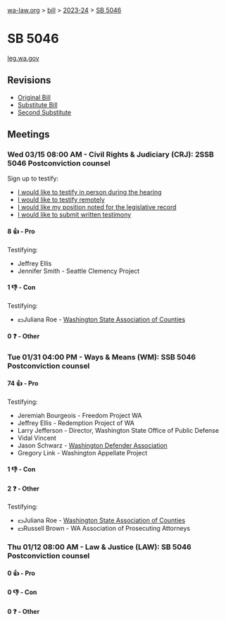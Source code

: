 [wa-law.org](/) > [bill](/bill/) > [2023-24](/bill/2023-24/) > [SB 5046](/bill/2023-24/sb/5046/)

# SB 5046
[leg.wa.gov](https://app.leg.wa.gov/billsummary?BillNumber=5046&Year=2023&Initiative=false)

## Revisions
* [Original Bill](1/)
* [Substitute Bill](S/)
* [Second Substitute](S2/)

## Meetings
### Wed 03/15 08:00 AM - Civil Rights & Judiciary (CRJ): 2SSB 5046 Postconviction counsel
Sign up to testify:
* [I would like to testify in person during the hearing](https://app.leg.wa.gov/csi/Testifier/Add?chamber=House&mId=30950&aId=153396&caId=21978&tId=1)
* [I would like to testify remotely](https://app.leg.wa.gov/csi/Testifier/Add?chamber=House&mId=30950&aId=153396&caId=21978&tId=2)
* [I would like my position noted for the legislative record](https://app.leg.wa.gov/csi/Testifier/Add?chamber=House&mId=30950&aId=153396&caId=21978&tId=3)
* [I would like to submit written testimony](https://app.leg.wa.gov/csi/Testifier/Add?chamber=House&mId=30950&aId=153396&caId=21978&tId=4)

#### 8 👍 - Pro
Testifying:
* Jeffrey Ellis
* Jennifer Smith - Seattle Clemency Project

#### 1 👎 - Con
Testifying:
* 💵Juliana Roe - [Washington State Association of Counties](/org/washington_state_association_of_counties/)

#### 0 ❓ - Other

### Tue 01/31 04:00 PM - Ways & Means (WM): SSB 5046 Postconviction counsel
#### 74 👍 - Pro
Testifying:
* Jeremiah Bourgeois - Freedom Project WA
* Jeffrey Ellis - Redemption Project of WA
* Larry Jefferson - Director, Washington State Office of Public Defense
* Vidal Vincent
* Jason Schwarz - [Washington Defender Association](/org/washington_defender_association/)
* Gregory Link - Washington Appellate Project

#### 1 👎 - Con

#### 2 ❓ - Other
Testifying:
* 💵Juliana Roe - [Washington State Association of Counties](/org/washington_state_association_of_counties/)
* 💵Russell Brown - WA Association of Prosecuting Attorneys

### Thu 01/12 08:00 AM - Law & Justice (LAW): SB 5046 Postconviction counsel
#### 0 👍 - Pro

#### 0 👎 - Con

#### 0 ❓ - Other
